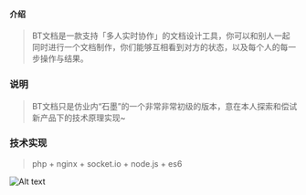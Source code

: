#### 介绍 
> BT文档是一款支持「多人实时协作」的文档设计工具，你可以和别人一起同时进行一个文档制作，你们能够互相看到对方的状态，以及每个人的每一步操作与结果。
### 说明
> BT文档只是仿业内“石墨”的一个非常非常初级的版本，意在本人探索和偿试新产品下的技术原理实现~
### 技术实现
> php + nginx + socket.io + node.js + es6

![Alt text](http://im.5i5s.net/Public/assets/images/9293E450-B7FC-4573-AACF-08CD9F52B702.png)
